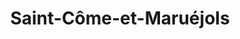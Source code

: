 ---
title: Saint-Côme-et-Maruéjols
url: /saint-come-et-maruejols/
latitude: 43.828
longitude: 4.202
---